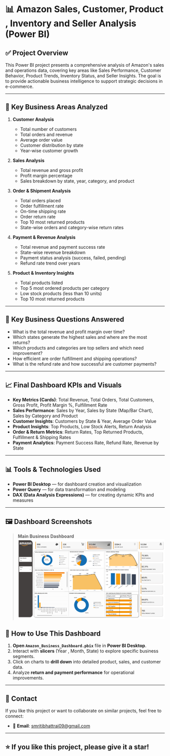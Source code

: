 # 📊 Amazon Sales, Customer, Product , Inventory and Seller Analysis (Power BI)

## ✅ **Project Overview**
This Power BI project presents a comprehensive analysis of Amazon's sales and operations data, covering key areas like Sales Performance, Customer Behavior, Product Trends, Inventory Status, and Seller Insights. The goal is to provide actionable business intelligence to support strategic decisions in e-commerce.

---

## 🚀 **Key Business Areas Analyzed**

1. **Customer Analysis**
   - Total number of customers
   - Total orders and revenue
   - Average order value
   - Customer distribution by state
   - Year-wise customer growth

2. **Sales Analysis**
   - Total revenue and gross profit
   - Profit margin percentage
   - Sales breakdown by state, year, category, and product

3. **Order & Shipment Analysis**
   - Total orders placed
   - Order fulfillment rate
   - On-time shipping rate
   - Order return rate
   - Top 10 most returned products
   - State-wise orders and category-wise return rates

4. **Payment & Revenue Analysis**
   - Total revenue and payment success rate
   - State-wise revenue breakdown
   - Payment status analysis (success, failed, pending)
   - Refund rate trend over years

5. **Product & Inventory Insights**
   - Total products listed
   - Top 5 most ordered products per category
   - Low stock products (less than 10 units)
   - Top 10 most returned products

---

## 🧠 **Key Business Questions Answered**

- What is the total revenue and profit margin over time?
- Which states generate the highest sales and where are the most returns?
- Which products and categories are top sellers and which need improvement?
- How efficient are order fulfillment and shipping operations?
- What is the refund rate and how successful are customer payments?

---

## 📈 **Final Dashboard KPIs and Visuals**

- **Key Metrics (Cards)**: Total Revenue, Total Orders, Total Customers, Gross Profit, Profit Margin %, Fulfillment Rate
- **Sales Performance**: Sales by Year, Sales by State (Map/Bar Chart), Sales by Category and Product
- **Customer Insights**: Customers by State & Year, Average Order Value
- **Product Insights**: Top Products, Low Stock Alerts, Return Analysis
- **Order & Return Metrics**: Return Rates, Top Returned Products, Fulfillment & Shipping Rates
- **Payment Analytics**: Payment Success Rate, Refund Rate, Revenue by State

---

## 📊 **Tools & Technologies Used**

- **Power BI Desktop** — for dashboard creation and visualization
- **Power Query** — for data transformation and modeling
- **DAX (Data Analysis Expressions)** — for creating dynamic KPIs and measures

---

## 🖼 **Dashboard Screenshots**

> **Main Business Dashboard**
> ![Main Business Dashboard](Amazon_Business_Dashboard/Amazon_Business_Dasboard_image.jpg)

## 🧭 **How to Use This Dashboard**

1. **Open `Amazon_Business_Dashboard.pbix`** file in **Power BI Desktop**.
2. Interact with **slicers** (Year , Month, State) to explore specific business segments.
3. Click on charts to **drill down** into detailed product, sales, and customer data.
4. Analyze **return and payment performance** for operational improvements.

---

## 👋 **Contact**

If you like this project or want to collaborate on similar projects, feel free to connect:

- 📧 **Email**: smritibhattrai09@gmail.com

---

## ⭐ **If you like this project, please give it a star!**

